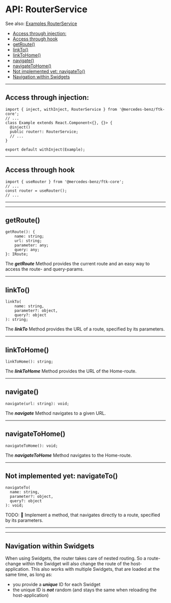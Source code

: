 # API: RouterService

See also: [Examples RouterService](../examples/RouterService.md)

- [Access through injection:](#access-through-injection)
- [Access through hook](#access-through-hook)
- [getRoute()](#getroute)
- [linkTo()](#linkto)
- [linkToHome()](#linktohome)
- [navigate()](#navigate)
- [navigateToHome()](#navigatetohome)
- [Not implemented yet: navigateTo()](#not-implemented-yet-navigateto)
- [Navigation within Swidgets](#navigation-within-swidgets)

___

## Access through injection:

```tsx
import { inject, withInject, RouterService } from '@mercedes-benz/ftk-core';
// ...
class Example extends React.Component<{}, {}> {
  @inject()
  public router!: RouterService;
  // ...
}

export default withInject(Example);
```

___

## Access through hook

```tsx
import { useRouter } from '@mercedes-benz/ftk-core';
// ...
const router = useRouter();
// ...
```

___

___

## getRoute()

```tsx
getRoute(): {
    name: string;
    url: string;
    parameter: any;
    query: any;
}: IRoute;
```

The **_getRoute_** Method provides the current route and an easy way to access the route- and query-params.
___

## linkTo()

```tsx
linkTo(
    name: string,
    parameter?: object,
    query?: object
): string;
```

The **_linkTo_** Method provides the URL of a route, specified by its parameters.
___

## linkToHome()

```tsx
linkToHome(): string;
```

The **_linkToHome_** Method provides the URL of the Home-route.
___

## navigate()

```tsx
navigate(url: string): void;
```

The **_navigate_** Method navigates to a given URL.
___

## navigateToHome()

```tsx
navigateToHome(): void;
```

The **_navigateToHome_** Method navigates to the Home-route.
___

## Not implemented yet: navigateTo()

```tsx
navigateTo(
  name: string,
  parameter?: object,
  query?: object
): void;
```

TODO: :wrench: Implement a method, that navigates directly to a route, specified by its parameters.
___
___

## Navigation within Swidgets

When using Swidgets, the router takes care of nested routing. So a route-change within the Swidget will also change the route of the host-application. This also works with multiple Swidgets, that are loaded at the same time, as long as:

- you provide a **_unique_** ID for each Swidget
- the unique ID is **_not_** random (and stays the same when reloading the host-application)

